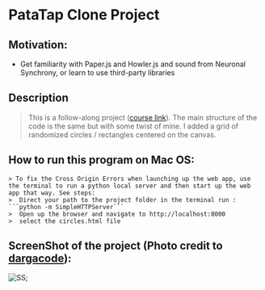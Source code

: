 # PataTap Clone Project 
## Motivation:
 * Get familiarity with Paper.js and Howler.js and sound from Neuronal Synchrony, or learn to use third-party libraries
## Description
> This is a follow-along project ([course link](https://www.udemy.com/the-web-developer-bootcamp/)).
> The main structure of the code is the same but with some twist of mine. I added a grid of randomized 
> circles / rectangles centered on the canvas. 
## How to run this program on Mac OS: 
    > To fix the Cross Origin Errors when launching up the web app, use the terminal to run a python local server and then start up the web app that way. See steps:
    >  Direct your path to the project folder in the terminal run : ```python -m SimpleHTTPServer```
    >  Open up the browser and navigate to http://localhost:8000
    >  select the circles.html file
    
## ScreenShot of the project (Photo credit to [dargacode](http://blog.dargacode.com/post/142158552726/patatap-clone-project)): 
![SS](http://78.media.tumblr.com/f326a36336b2c7fc76ee5bafed4dbef8/tumblr_inline_o51imkn2371tvc5hi_1280.png);
